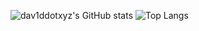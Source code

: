 ![dav1ddotxyz's GitHub stats](https://github-readme-stats.vercel.app/api?username=duxv&show_icons=true&theme=dark)
![Top Langs](https://github-readme-stats.vercel.app/api/top-langs/?username=duxv&layout=compact&theme=dark)
